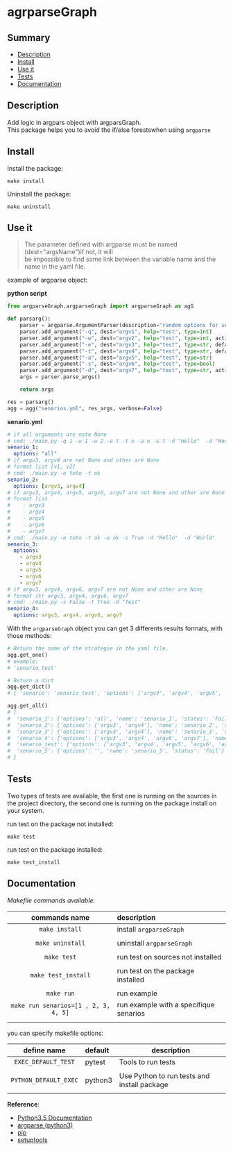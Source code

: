 # agrparseGraph

## Summary

- [Description](#description)
- [Install](#install)
- [Use it](#user-it)
- [Tests](#test)
- [Documentation](#documentation)

## Description
Add logic in argpars object with argparsGraph.  
This package helps you to avoid the if/else forestswhen using `argparse`

## Install

Install the package:
```shell
make install
```

Uninstall the package:
```shell
make uninstall
```

## Use it

> The parameter defined with argparse must be named (dest="argsName")if not, it will  
> be impossible to find some link between the variable name and the name in the yaml file.

example of argparse object:

**python script**
```python
from argparseGraph.argparseGraph import argparseGraph as agG

def parsarg():
    parser = argparse.ArgumentParser(description="random options for senarios")
    parser.add_argument("-q", dest="argv1", help="test", type=int)
    parser.add_argument("-w", dest="argv2", help="test", type=int, action='append')
    parser.add_argument("-e", dest="argv3", help="test", type=str, default="test3")
    parser.add_argument("-t", dest="argv4", help="test", type=str, default=False)
    parser.add_argument("-a", dest="argv5", help="test", type=str)
    parser.add_argument("-s", dest="argv6", help="test", type=bool)
    parser.add_argument("-d", dest="argv7", help="test", type=str, action='append')
    args = parser.parse_args()

    return args

res = parsarg()
agg = agg("senarios.yml", res_args, verbose=False)
```

**senario.yml**
```yaml
# if all arguments are note None
# cmd: ./main.py -q 1 -w 1 -w 2 -e t -t o -a o -s t -d "Hello"  -d "World"
senario_1:
  options: "all"
# if argv3, argv4 are not None and other are None
# format list [v1, v2]
# cmd: ./main.py -e toto -t ok
senario_2:
  options: [argv3, argv4]
# if argv3, argv4, argv5, argv6, argv7 are not None and other are None
# format list     
#    - argv3
#    - argv4
#    - argv5
#    - argv6
#    - argv7
# cmd: ./main.py -e toto -t ok -a ok -s True -d "Hello"  -d "World"
senario_3:
  options:
    - argv3
    - argv4
    - argv5
    - argv6
    - argv7
# if argv3, argv4, argv6, argv7 are not None and other are None
# format str argv3, argv4, argv6, argv7
# cmd: ./main.py -s False -t True -d "Test"
senario_4:
  options: argv3, argv4, argv6, argv7
```

With the `argparseGraph` object you can get 3 differents results formats,
with those methods:  
```python
# Return the name of the strategie in the yaml file.
agg.get_one()
# example:
# 'senario_test'

# Return a dict
agg.get_dict()
# { 'senario': 'senario_test', 'options': ['argv3', 'argv4', 'argv5', 'argv6', 'argv7'], 'status': None}

agg.get_all()
# {
#  'senario_1': {'options': 'all', 'name': 'senario_1', 'status': 'Fail'},
#  'senario_2': {'options': ['argv3', 'argv4'], 'name': 'senario_2', 'status': 'Fail'},
#  'senario_3': {'options': ['argv3', 'argv4'], 'name': 'senario_3', 'status': 'Fail'},
#  'senario_4': {'options': ['argv3', 'argv4', 'argv6', 'argv7'], 'name': 'senario_4', 'status': 'Fail'},
#  'senario_test': {'options': ['argv3', 'argv4', 'argv5', 'argv6', 'argv7'], 'name': 'senario_test', 'status': None},
#  'senario_5': {'options': '', 'name': 'senario_5', 'status': 'Fail'}
# }
```

## Tests

Two types of tests are available, the first one is running on the sources in the project directory,
the second one is running on the package install on your system.

run test on the package not installed:
```
make test
```

run test on the package installed:
```
make test_install
```


## Documentation

_Makefile commands available_:

|          **commands name**           | **description**                       |
|:------------------------------------:|:------------------------------------- |
|            `make install`            | install `argparseGraph`               |
|                                      |                                       |
|           `make uninstall`           | uninstall `argparseGraph`             |
|                                      |                                       |
|             `make test`              | run test on sources not installed     |
|                                      |                                       |
|         `make test_install`          | run test on the package installed     |
|                                      |                                       |
|              `make run`              | run example                           |
| `make run senarios=[1 , 2, 3, 4, 5]` | run example with a specifique senarios|
|                                      |                                       |

you can specify makefile options:

|   **define name**   | **default** | **description**                             |
|:---------------------:|:----------- | ------------------------------------------- |
|  `EXEC_DEFAULT_TEST`  | pytest      | Tools to run tests                          |
|                       |             |                                             |
| `PYTHON_DEFAULT_EXEC` | python3     | Use Python to run tests and install package |
|                       |             |                                             |


__Reference__:

- [Python3.5 Documentation](https://www.python.org/downloads/release/python-350/)
- [argparse (python3)](https://docs.python.org/3/library/argparse.html)
- [pip](https://pip.pypa.io/en/stable/)
- [setuptools](https://setuptools.readthedocs.io/en/latest/)
